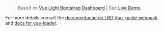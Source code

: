 > Based on [Vue Light Bootstrap Dashboard](https://www.creative-tim.com/product/vue-light-bootstrap-dashboard#) | See [Live Demo](https://demos.creative-tim.com/vue-light-bootstrap-dashboard/#/admin/overview).

For more details consult the [documentação do LBD Vue](https://demos.creative-tim.com/vue-light-bootstrap-dashboard/documentation/#/buttons), [guide webpack](http://vuejs-templates.github.io/webpack/) and [docs for vue-loader](http://vuejs.github.io/vue-loader).
